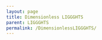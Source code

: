 ```yaml
---
layout: page
title: Dimensionless LIGGGHTS
parent: LIGGGHTS
permalink: /DimensionlessLIGGGHTS/
---
```


